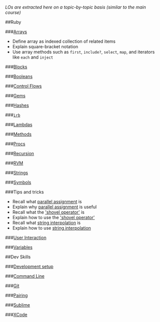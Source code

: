 *LOs are extracted here on a topic-by-topic basis (similar to the main course)*

##Ruby

###[Arrays](pills/arrays.md)
- Define array as indexed collection of related items
- Explain square-bracket notation
- Use array methods such as `first`, `include?`, `select`, `map`, and iterators like `each` and `inject`

###[Blocks](pills/blocks.md)

###[Booleans](pills/boolean.md)

###[Control Flows](pills/control_flow.md)

###[Gems](pills/gems.md)

###[Hashes](pills/hashes.md)

###[`irb`](pills/irb.md)

###[Lambdas](pills/lambdas.md)

###[Methods](pills/methods.md)

###[Procs](pills/procs.md)

###[Recursion](pills/recursion.md)

###[RVM](pills/installing_rvm.md)

###[Strings](pills/strings.md)

###[Symbols](pills/symbols.md)

###Tips and tricks

- Recall what [parallel assignment](pills/parallel_assignment.md) is
- Explain why [parallel assignment](pills/parallel_assignment.md) is useful
- Recall what the ['shovel operator'](pills/shovel_operator.md) is
- Explain how to use the ['shovel operator'](pills/shovel_operator.md)
- Recall what [string interpolation](pills/string_interpolation.md) is
- Explain how to use [string interpolation](pills/string_interpolation.md)

###[User Interaction](pills/user_interaction.md)

###[Variables](pills/variables.md)

##Dev Skills

###[Development setup](pills/installation_instructions.md)

###[Command Line](pills/command_line.md)

###[Git](pills/git.md)

###[Pairing](pills/pairing.md)

###[Sublime](pills/installing_sublime.md)

###[XCode](pills/installing_xcode.md)